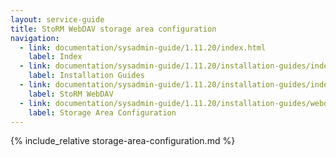 ```yaml
---
layout: service-guide
title: StoRM WebDAV storage area configuration
navigation:
  - link: documentation/sysadmin-guide/1.11.20/index.html
    label: Index
  - link: documentation/sysadmin-guide/1.11.20/installation-guides/index.html
    label: Installation Guides
  - link: documentation/sysadmin-guide/1.11.20/installation-guides/index.html#webdav
    label: StoRM WebDAV
  - link: documentation/sysadmin-guide/1.11.20/installation-guides/webdav/storage-area-configuration/index.html
    label: Storage Area Configuration
---
```


{% include_relative storage-area-configuration.md %}